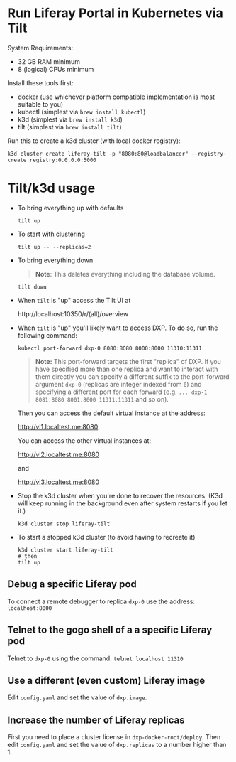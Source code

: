 # Run Liferay Portal in Kubernetes via Tilt

System Requirements:
* 32 GB RAM minimum
* 8 (logical) CPUs minimum

Install these tools first:
* docker (use whichever platform compatible implementation is most suitable to you)
* kubectl (simplest via `brew install kubectl`)
* k3d (simplest via `brew install k3d`)
* tilt (simplest via `brew install tilt`)

Run this to create a k3d cluster (with local docker registry):

```shell
k3d cluster create liferay-tilt -p "8080:80@loadbalancer" --registry-create registry:0.0.0.0:5000
```

# Tilt/k3d usage

* To bring everything up with defaults

  ```shell
  tilt up
  ```

* To start with clustering

  ```shell
  tilt up -- --replicas=2
  ```

* To bring everything down

  > __Note__: This deletes everything including the database volume.

  ```shell
  tilt down
  ```

* When `tilt` is "up" access the Tilt UI at

  http://localhost:10350/r/(all)/overview

* When `tilt` is "up" you'll likely want to access DXP. To do so, run the following command:

  ```
  kubectl port-forward dxp-0 8080:8080 8000:8000 11310:11311
  ```

  > __Note:__ This port-forward targets the first "replica" of DXP. If you have specified more than one replica and want to interact with them directly you can specify a different suffix to the port-forward argument `dxp-0` (replicas are integer indexed from `0`) and specifying a different port for each forward (e.g. `... dxp-1 8081:8080 8001:8000 11311:11311` and so on).

  Then you can access the default virtual instance at the address:

  http://vi1.localtest.me:8080

  You can access the other virtual instances at:

  http://vi2.localtest.me:8080

  and

  http://vi3.localtest.me:8080

* Stop the k3d cluster when you're done to recover the resources. (K3d will keep running in the background even after system restarts if you let it.)

  ```shell
  k3d cluster stop liferay-tilt
  ```

* To start a stopped k3d cluster (to avoid having to recreate it)

  ```shell
  k3d cluster start liferay-tilt
  # then
  tilt up
  ```

## Debug a specific Liferay pod

To connect a remote debugger to replica `dxp-0` use the address: `localhost:8000`

## Telnet to the gogo shell of a a specific Liferay pod

Telnet to `dxp-0` using the command: `telnet localhost 11310`

## Use a different (even custom) Liferay image

Edit `config.yaml` and set the value of `dxp.image`.

## Increase the number of Liferay replicas

First you need to place a cluster license in `dxp-docker-root/deploy`. Then
edit `config.yaml` and set the value of `dxp.replicas` to a number higher than 1.
